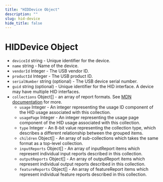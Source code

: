 ```yaml
---
title: "HIDDevice Object"
description: ""
slug: hid-device
hide_title: false
---
```


# HIDDevice Object

* `deviceId` string - Unique identifier for the device.
* `name` string - Name of the device.
* `vendorId` Integer - The USB vendor ID.
* `productId` Integer - The USB product ID.
* `serialNumber` string (optional) - The USB device serial number.
* `guid` string (optional) - Unique identifier for the HID interface.  A device may have multiple HID interfaces.
* `collections` Object[] - an array of report formats. See [MDN documentation](https://developer.mozilla.org/en-US/docs/Web/API/HIDDevice/collections) for more.
  * `usage` Integer - An integer representing the usage ID component of the HID usage associated with this collection.
  * `usagePage` Integer - An integer representing the usage page component of the HID usage associated with this collection.
  * `type` Integer - An 8-bit value representing the collection type, which describes a different relationship between the grouped items.
  * `children` Object[] - An array of sub-collections which takes the same format as a top-level collection.
  * `inputReports` Object[] - An array of inputReport items which represent individual input reports described in this collection.
  * `outputReports` Object[] - An array of outputReport items which represent individual output reports described in this collection.
  * `featureReports` Object[] - An array of featureReport items which represent individual feature reports described in this collection.
